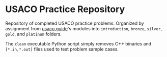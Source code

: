 # USACO Practice Repository

Repository of completed USACO practice problems. Organized by assignment from [usaco.guide](usaco.guide)'s modules into `introduction`, `bronze`, `silver`, `gold`, and `platinum` folders.

The `clean` executable Python script simply removes C++ binaries and `[*.in,*.out]` files used to test problem sample cases.
